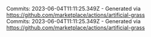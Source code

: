 Commits: 2023-06-04T11:11:25.349Z - Generated via https://github.com/marketplace/actions/artificial-grass
<br>
Commits: 2023-06-04T11:11:25.349Z - Generated via https://github.com/marketplace/actions/artificial-grass
<br>
